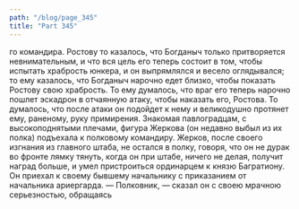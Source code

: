 ```yaml
---
path: "/blog/page_345"
title: "Part 345"
---
```


го командира. Ростову то казалось, что Богданыч только притворяется невнимательным, и что вся цель его теперь состоит в том, чтобы испытать храбрость юнкера, и он выпрямлялся и весело оглядывался; то ему казалось, что Богданыч нарочно едет близко, чтобы показать Ростову свою храбрость. То ему думалось, что враг его теперь нарочно пошлет эскадрон в отчаянную атаку, чтобы наказать его, Ростова. То думалось, что после атаки он подойдет к нему и великодушно протянет ему, раненому, руку примирения.
Знакомая павлоградцам, с высокоподнятыми плечами, фигура Жеркова (он недавно выбыл из их полка) подъехала к полковому командиру. Жерков, после своего изгнания из главного штаба, не остался в полку, говоря, что он не дурак во фронте лямку тянуть, когда он при штабе, ничего не делая, получит наград больше, и умел пристроиться ординарцем к князю Багратиону. Он приехал к своему бывшему начальнику с приказанием от начальника ариергарда.
— Полковник, — сказал он с своею мрачною серьезностью, обращаясь 
